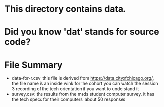 # This directory contains data.
# Did you know 'dat' stands for source code?




# File Summary
* data-for-r.csv: this file is derived from https://data.cityofchicago.org/, the file name is an inside wink for the cohort you can watch the session 3 recording of the tech orientation if you want to understand it
* survey.csv: the results from the msds student computer survey. it has the tech specs for their computers. about 50 responses
